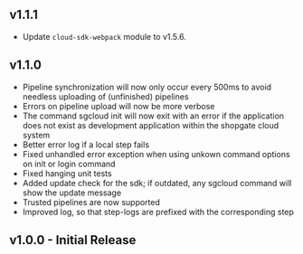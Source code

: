 ## v1.1.1
* Update `cloud-sdk-webpack` module to v1.5.6.

## v1.1.0
* Pipeline synchronization will now only occur every 500ms to avoid needless uploading of (unfinished) pipelines
* Errors on pipeline upload will now be more verbose
* The command sgcloud init will now exit with an error if the application does not exist as development application within the shopgate cloud system
* Better error log if a local step fails
* Fixed unhandled error exception when using unkown command options on init or login command
* Fixed hanging unit tests
* Added update check for the sdk; if outdated, any sgcloud command will show the update message
* Trusted pipelines are now supported
* Improved log, so that step-logs are prefixed with the corresponding step
## v1.0.0 - Initial Release
